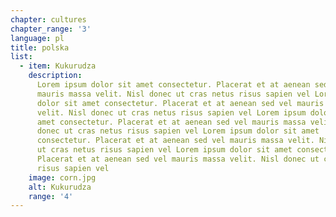 ```yaml
---
chapter: cultures
chapter_range: '3'
language: pl
title: polska
list:
  - item: Kukurudza
    description:
      Lorem ipsum dolor sit amet consectetur. Placerat et at aenean sed vel
      mauris massa velit. Nisl donec ut cras netus risus sapien vel Lorem ipsum
      dolor sit amet consectetur. Placerat et at aenean sed vel mauris massa
      velit. Nisl donec ut cras netus risus sapien vel Lorem ipsum dolor sit
      amet consectetur. Placerat et at aenean sed vel mauris massa velit. Nisl
      donec ut cras netus risus sapien vel Lorem ipsum dolor sit amet
      consectetur. Placerat et at aenean sed vel mauris massa velit. Nisl donec
      ut cras netus risus sapien vel Lorem ipsum dolor sit amet consectetur.
      Placerat et at aenean sed vel mauris massa velit. Nisl donec ut cras netus
      risus sapien vel
    image: corn.jpg
    alt: Kukurudza
    range: '4'
---
```

